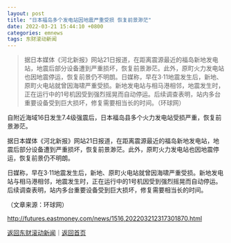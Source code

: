 ```yaml
---
layout: post
title: "日本福岛多个发电站因地震严重受损 恢复前景渺茫"
date: 2022-03-21 15:44:10 +0800
categories: emnews
tags: 东财滚动新闻
---
```

> 据日本媒体《河北新报》网站21日报道，在距离震源最近的福岛新地发电站，地震后部分设备遭到严重损坏，恢复前景渺茫。此外，原町火力发电站也因地震停运，恢复前景仍不明朗。日媒称，早在3·11地震发生后，新地、原町火电站就曾因海啸严重受损。新地发电站与相马港相邻，地震发生时，正在运行中的1号机因受到强烈摇晃而自动停运。后续调查表明，站内多台重要设备受到巨大损坏，修复需要相当长的时间。（环球网）

<p>自附近海域16日发生7.4级强震后，日本福岛县多个火力发电站受损严重，恢复前景渺茫。</p><p>据日本媒体《河北新报》网站21日报道，在距离震源最近的福岛新地发电站，地震后部分设备遭到严重损坏，恢复前景渺茫。此外，原町火力发电站也因地震停运，恢复前景仍不明朗。</p><p>日媒称，早在3·11地震发生后，新地、原町火电站就曾因海啸严重受损。新地发电站与相马港相邻，地震发生时，正在运行中的1号机因受到强烈摇晃而自动停运。后续调查表明，站内多台重要设备受到巨大损坏，修复需要相当长的时间。</p><p class="em_media">（文章来源：环球网）</p>

<http://futures.eastmoney.com/news/1516,202203212317301870.html>

[返回东财滚动新闻](//finews.withounder.com/emnews/)｜[返回首页](//finews.withounder.com/)
